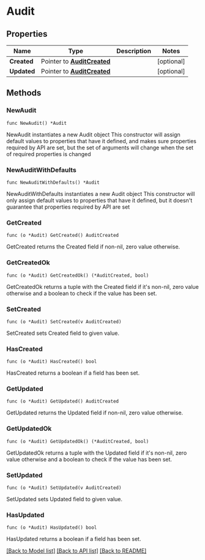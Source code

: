 # Audit

## Properties

Name | Type | Description | Notes
------------ | ------------- | ------------- | -------------
**Created** | Pointer to [**AuditCreated**](AuditCreated.md) |  | [optional] 
**Updated** | Pointer to [**AuditCreated**](AuditCreated.md) |  | [optional] 

## Methods

### NewAudit

`func NewAudit() *Audit`

NewAudit instantiates a new Audit object
This constructor will assign default values to properties that have it defined,
and makes sure properties required by API are set, but the set of arguments
will change when the set of required properties is changed

### NewAuditWithDefaults

`func NewAuditWithDefaults() *Audit`

NewAuditWithDefaults instantiates a new Audit object
This constructor will only assign default values to properties that have it defined,
but it doesn't guarantee that properties required by API are set

### GetCreated

`func (o *Audit) GetCreated() AuditCreated`

GetCreated returns the Created field if non-nil, zero value otherwise.

### GetCreatedOk

`func (o *Audit) GetCreatedOk() (*AuditCreated, bool)`

GetCreatedOk returns a tuple with the Created field if it's non-nil, zero value otherwise
and a boolean to check if the value has been set.

### SetCreated

`func (o *Audit) SetCreated(v AuditCreated)`

SetCreated sets Created field to given value.

### HasCreated

`func (o *Audit) HasCreated() bool`

HasCreated returns a boolean if a field has been set.

### GetUpdated

`func (o *Audit) GetUpdated() AuditCreated`

GetUpdated returns the Updated field if non-nil, zero value otherwise.

### GetUpdatedOk

`func (o *Audit) GetUpdatedOk() (*AuditCreated, bool)`

GetUpdatedOk returns a tuple with the Updated field if it's non-nil, zero value otherwise
and a boolean to check if the value has been set.

### SetUpdated

`func (o *Audit) SetUpdated(v AuditCreated)`

SetUpdated sets Updated field to given value.

### HasUpdated

`func (o *Audit) HasUpdated() bool`

HasUpdated returns a boolean if a field has been set.


[[Back to Model list]](../README.md#documentation-for-models) [[Back to API list]](../README.md#documentation-for-api-endpoints) [[Back to README]](../README.md)


